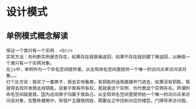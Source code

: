 # 设计模式
## 单例模式概念解读
    保证一个类只有一个实例  <br/>
    实现方法：先判断实例是否存在，如果存在就直接返回，如果不存在就创建了再返回，以确保一个类只有一个实例对象。
    在js中，单例作为一个命名空间提供者，从全局命名空间里提供一个唯一的访问点来访问该对象。。。
    打个比方说：我买了一套房子，我去实地看房，有钥匙的话我直接开门进去，如果没有钥匙，我就得去找开发商去找钥匙，这套子我有所有权，我就是这个实例，也代表这个实例存在。所谓的命名空间就是我，因为这间房子归属于我自己。从全局命名空间里提供给一个唯一的访问点来访问该对象，在整栋楼房中，有很户主跟我同姓，需要在之中找到对应的楼层，门牌号来访问我。
    
